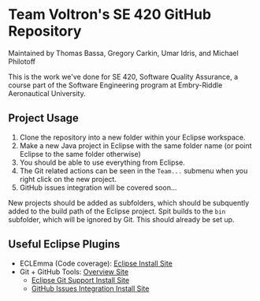 # Team Voltron's SE 420 GitHub Repository
Maintained by Thomas Bassa, Gregory Carkin, Umar Idris, and Michael Philotoff

This is the work we've done for SE 420, Software Quality Assurance,
a course part of the Software Engineering program at Embry-Riddle Aeronautical University.

## Project Usage
1. Clone the repository into a new folder within your Eclipse workspace.
2. Make a new Java project in Eclipse with the same folder name
   (or point Eclipse to the same folder otherwise)
3. You should be able to use everything from Eclipse.
4. The Git related actions can be seen in the `Team...` submenu
   when you right click on the new project.
5. GitHub issues integration will be covered soon...

New projects should be added as subfolders, which should be subquently added
to the build path of the Eclipse project. Spit builds to the `bin` subfolder,
which will be ignored by Git. This should already be set up.

## Useful Eclipse Plugins
- ECLEmma (Code coverage): [Eclipse Install Site](http://update.eclemma.org/)
- Git + GitHub Tools: [Overview Site](http://eclipse.org/egit/download/)
  - [Eclipse Git Support Install Site](http://download.eclipse.org/egit/updates)
  - [GitHub Issues Integration Install Site](http://download.eclipse.org/egit/github/updates)
